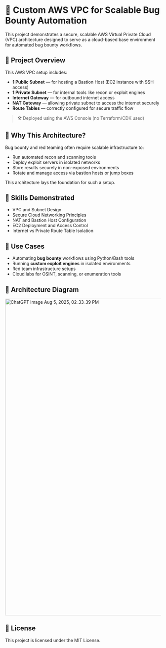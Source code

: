 # 🚀 Custom AWS VPC for Scalable Bug Bounty Automation

This project demonstrates a secure, scalable AWS Virtual Private Cloud (VPC) architecture designed to serve as a cloud-based base environment for automated bug bounty workflows.

## 📌 Project Overview

This AWS VPC setup includes:

- **1 Public Subnet** — for hosting a Bastion Host (EC2 instance with SSH access)
- **1 Private Subnet** — for internal tools like recon or exploit engines
- **Internet Gateway** — for outbound internet access
- **NAT Gateway** — allowing private subnet to access the internet securely
- **Route Tables** — correctly configured for secure traffic flow

> 🛠️ Deployed using the AWS Console (no Terraform/CDK used)

## 🔐 Why This Architecture?

Bug bounty and red teaming often require scalable infrastructure to:

- Run automated recon and scanning tools
- Deploy exploit servers in isolated networks
- Store results securely in non-exposed environments
- Rotate and manage access via bastion hosts or jump boxes

This architecture lays the foundation for such a setup.

## 🧠 Skills Demonstrated

- VPC and Subnet Design
- Secure Cloud Networking Principles
- NAT and Bastion Host Configuration
- EC2 Deployment and Access Control
- Internet vs Private Route Table Isolation

## 🎯 Use Cases

- Automating **bug bounty** workflows using Python/Bash tools
- Running **custom exploit engines** in isolated environments
- Red team infrastructure setups
- Cloud labs for OSINT, scanning, or enumeration tools

## 📸 Architecture Diagram

<img width="1024" height="1024" alt="ChatGPT Image Aug 5, 2025, 02_33_39 PM" src="https://github.com/user-attachments/assets/3d65aab1-4451-43af-99bc-d5332786345f" />

## 📜 License

This project is licensed under the MIT License.


